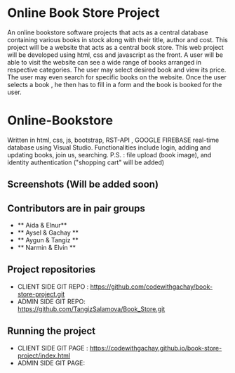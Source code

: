 # Online Book Store Project

An online bookstore software projects that acts as a central database containing various books in stock along with their title, author and cost. This project will be a website that acts as a central book store. This web project will be developed using html, css and javascript as the front. A user will be able to visit the website can see a wide range of books arranged in respective categories. The user may select desired book and view its price. The user may even search for specific books on the website. Once the user selects a book , he then has to fill in a form and the book is booked for the user.

# Online-Bookstore
Written in html, css, js, bootstrap, RST-API , GOOGLE FIREBASE real-time database using Visual Studio. 
Functionalities include login, adding and updating books, join us, searching.
P.S. : file upload (book image), and identity authentication ("shopping cart" will be added)

## Screenshots (Will be added soon)


## Contributors are in pair groups
- ** Aida & Elnur**
- ** Aysel & Gachay **
- ** Aygun & Tangiz **
- ** Narmin & Elvin **

## Project repositories
- CLIENT SIDE GIT REPO : https://github.com/codewithgachay/book-store-project.git
- ADMIN SIDE GIT REPO: https://github.com/TangizSalamova/Book_Store.git

## Running the project
- CLIENT SIDE GIT PAGE : https://codewithgachay.github.io/book-store-project/index.html
- ADMIN SIDE GIT PAGE:
